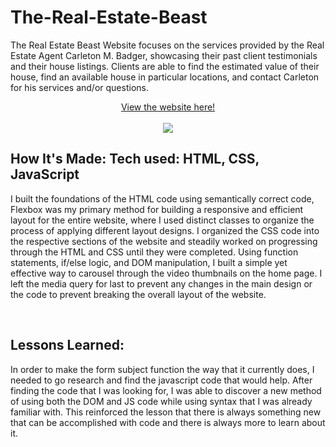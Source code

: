 # The-Real-Estate-Beast

The Real Estate Beast Website focuses on the services provided by the Real Estate Agent Carleton M. Badger, showcasing their past client testimonials and their house listings.  Clients are able to find the estimated value of their house, find an available house in particular locations, and contact Carleton for his services and/or questions.

<div align = 'center'><a href = 'https://therealestatebeast.netlify.app/'>View the website here!</a></div>
</br>
<div align = 'center'><img src ='images/preview.gif'></div>


## How It's Made: Tech used: HTML, CSS, JavaScript
I built the foundations of the HTML code using semantically correct code, Flexbox was my primary method for building a responsive and efficient layout for the entire website, where I used distinct classes to organize the process of applying different layout designs.  I organized the CSS code into the respective sections of the website and steadily worked on progressing through the HTML and CSS until they were completed.  Using function statements, if/else logic, and DOM manipulation, I built a simple yet effective way to carousel through the video thumbnails on the home page.  I left the media query for last to prevent any changes in the main design or the code to prevent breaking the overall layout of the website.

</br>

## Lessons Learned:
In order to make the form subject function the way that it currently does, I needed to go research and find the javascript code that would help.  After finding the code that I was looking for, I was able to discover a new method of using both the DOM and JS code while using syntax that I was already familiar with.  This reinforced the lesson that there is always something new that can be accomplished with code and there is always more to learn about it.
<!--
## Lessons Learned: No matter what your experience level, being an engineer means continuously learning. Every time you build something you always have those whoa this is awesome or fuck yeah I did it! moments. This is where you should share those moments! Recruiters and interviewers love to see that you're self-aware and passionate about growing. 
## Examples: Take a look at these couple examples that I have in my own portfolio: Palettable: YOUR LINK HERE Twitter Battle: YOUR LINK HERE Patch Panel: YOUR LINK HERE
-->

